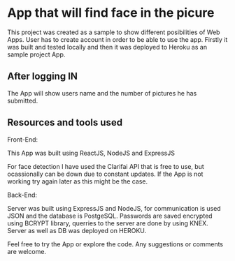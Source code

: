 # App that will find face in the picure

This project was created as a sample to show different posibilities of Web Apps.
User has to create account in order to be able to use the app. 
Firstly it was built and tested locally and then it was deployed to Heroku as an sample project App.


## After logging IN

The App will show users name and the number of pictures he has submitted.

## Resources and tools used

Front-End:

This App was built using ReactJS, NodeJS and ExpressJS

For face detection I have used the Clarifai API that is free to use, but ocassionally can be down due to constant updates. If the App is not working try again later as this might be the case. 

Back-End:

Server was built using ExpressJS and NodeJS, for communication is used JSON and the database is PostgeSQL.
Passwords are saved encrypted using BCRYPT library, querries to the server are done by using KNEX.
Server as well as DB was deployed on HEROKU.

Feel free to try the App or explore the code. Any suggestions or comments are welcome. 

